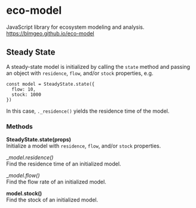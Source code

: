 # eco-model

JavaScript library for ecosystem modeling and analysis. https://blmgeo.github.io/eco-model

## Steady State  

A steady-state model is initialized by calling the `state` method and passing an object with `residence`, `flow`, and/or `stock` properties, e.g.  
~~~
const model = SteadyState.state({
  flow: 10,
  stock: 1000
})
~~~
In this case, `._residence()` yields the residence time of the model. 

### Methods  
__SteadyState.state(props)__  
Initialize a model with `residence`, `flow`, and/or `stock` properties.  

__model._residence()__  
Find the residence time of an initialized model.

__model._flow()__  
Find the flow rate of an initialized model.

__model.stock()__  
Find the stock of an initialized model.


